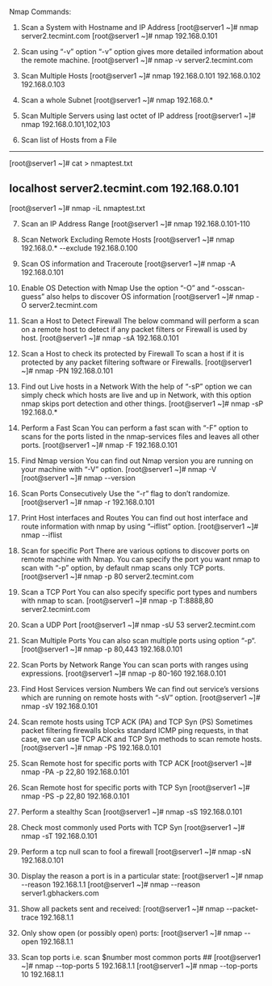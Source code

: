 Nmap Commands:

1. Scan a System with Hostname and IP Address
[root@server1 ~]# nmap server2.tecmint.com
[root@server1 ~]# nmap 192.168.0.101

2. Scan using “-v” option
“-v” option gives more detailed information about the remote machine.
[root@server1 ~]# nmap -v server2.tecmint.com

3. Scan Multiple Hosts
[root@server1 ~]# nmap 192.168.0.101 192.168.0.102 192.168.0.103

4. Scan a whole Subnet
[root@server1 ~]# nmap 192.168.0.*

5. Scan Multiple Servers using last octet of IP address
[root@server1 ~]# nmap 192.168.0.101,102,103

6. Scan list of Hosts from a File
----------------------------------
[root@server1 ~]# cat > nmaptest.txt

localhost
server2.tecmint.com
192.168.0.101
-------------------------------------

[root@server1 ~]# nmap -iL nmaptest.txt

7. Scan an IP Address Range
[root@server1 ~]# nmap 192.168.0.101-110

8. Scan Network Excluding Remote Hosts
[root@server1 ~]# nmap 192.168.0.* --exclude 192.168.0.100


9. Scan OS information and Traceroute
[root@server1 ~]# nmap -A 192.168.0.101

10. Enable OS Detection with Nmap
Use the option “-O” and “-osscan-guess” also helps to discover OS information
[root@server1 ~]# nmap -O server2.tecmint.com

11. Scan a Host to Detect Firewall
The below command will perform a scan on a remote host to detect if any packet filters or Firewall is used by host.
[root@server1 ~]# nmap -sA 192.168.0.101

12. Scan a Host to check its protected by Firewall
To scan a host if it is protected by any packet filtering software or Firewalls.
[root@server1 ~]# nmap -PN 192.168.0.101

13. Find out Live hosts in a Network
With the help of “-sP” option we can simply check which hosts are live and up in Network, with this option nmap skips port detection and other things.
[root@server1 ~]# nmap -sP 192.168.0.*


14. Perform a Fast Scan
You can perform a fast scan with “-F” option to scans for the ports listed in the nmap-services files and leaves all other ports.
[root@server1 ~]# nmap -F 192.168.0.101

15. Find Nmap version
You can find out Nmap version you are running on your machine with “-V” option.
[root@server1 ~]# nmap -V
[root@server1 ~]# nmap --version

16. Scan Ports Consecutively
Use the “-r” flag to don’t randomize.
[root@server1 ~]# nmap -r 192.168.0.101

17. Print Host interfaces and Routes
You can find out host interface and route information with nmap by using “–iflist” option.
[root@server1 ~]# nmap --iflist

18. Scan for specific Port
There are various options to discover ports on remote machine with Nmap. You can specify the port you want nmap to scan with “-p” option, by default nmap scans only TCP ports.
[root@server1 ~]# nmap -p 80 server2.tecmint.com

19. Scan a TCP Port
You can also specify specific port types and numbers with nmap to scan.
[root@server1 ~]# nmap -p T:8888,80 server2.tecmint.com

20. Scan a UDP Port
[root@server1 ~]# nmap -sU 53 server2.tecmint.com

21. Scan Multiple Ports
You can also scan multiple ports using option “-p“.
[root@server1 ~]# nmap -p 80,443 192.168.0.101

22. Scan Ports by Network Range
You can scan ports with ranges using expressions.
[root@server1 ~]#  nmap -p 80-160 192.168.0.101

23. Find Host Services version Numbers
We can find out service’s versions which are running on remote hosts with “-sV” option.
[root@server1 ~]# nmap -sV 192.168.0.101

24. Scan remote hosts using TCP ACK (PA) and TCP Syn (PS)
Sometimes packet filtering firewalls blocks standard ICMP ping requests, in that case, we can use TCP ACK and TCP Syn methods to scan remote hosts.
[root@server1 ~]# nmap -PS 192.168.0.101

25. Scan Remote host for specific ports with TCP ACK
[root@server1 ~]# nmap -PA -p 22,80 192.168.0.101

26. Scan Remote host for specific ports with TCP Syn
[root@server1 ~]# nmap -PS -p 22,80 192.168.0.101

27. Perform a stealthy Scan
[root@server1 ~]# nmap -sS 192.168.0.101


28. Check most commonly used Ports with TCP Syn
[root@server1 ~]# nmap -sT 192.168.0.101

29. Perform a tcp null scan to fool a firewall
[root@server1 ~]# nmap -sN 192.168.0.101

30. Display the reason a port is in a particular state:
[root@server1 ~]# nmap --reason 192.168.1.1
[root@server1 ~]# nmap --reason server1.gbhackers.com

31. Show all packets sent and received:
[root@server1 ~]# nmap --packet-trace 192.168.1.1

32. Only show open (or possibly open) ports:
[root@server1 ~]# nmap --open 192.168.1.1

33. Scan top ports i.e. scan $number most common ports ##
[root@server1 ~]# nmap --top-ports 5 192.168.1.1
[root@server1 ~]# nmap --top-ports 10 192.168.1.1
 
